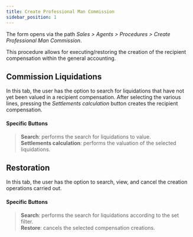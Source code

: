```yaml
---
title: Create Professional Man Commission
sidebar_position: 1
---
```


The form opens via the path *Sales > Agents > Procedures > Create Professional Man Commission*.

This procedure allows for executing/restoring the creation of the recipient compensation within the general accounting.

## Commission Liquidations 

In this tab, the user has the option to search for liquidations that have not yet been valued in a recipient compensation. After selecting the various lines, pressing the *Settlements calculation* button creates the recipient compensation.


#### Specific Buttons

> **Search**: performs the search for liquidations to value.  
> **Settlements calculation**: performs the valuation of the selected liquidations.  

## Restoration 

In this tab, the user has the option to search, view, and cancel the creation operations carried out.

#### Specific Buttons

> **Search**: performs the search for liquidations according to the set filter.  
> **Restore**: cancels the selected compensation creations.
